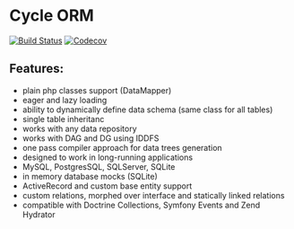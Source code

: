 # Cycle ORM
[![Build Status](https://travis-ci.org/wolfy-j/treap.svg?branch=master)](https://travis-ci.org/wolfy-j/treap)
[![Codecov](https://codecov.io/gh/wolfy-j/treap/graph/badge.svg)](https://codecov.io/gh/wolfy-j/treap)

Features:
---------
- plain php classes support (DataMapper)
- eager and lazy loading
- ability to dynamically define data schema (same class for all tables)
- single table inheritanc
- works with any data repository
- works with DAG and DG using IDDFS
- one pass compiler approach for data trees generation
- designed to work in long-running applications
- MySQL, PostgresSQL, SQLServer, SQLite
- in memory database mocks (SQLite)
- ActiveRecord and custom base entity support 
- custom relations, morphed over interface  and statically linked relations
- compatible with Doctrine Collections, Symfony Events and Zend Hydrator
